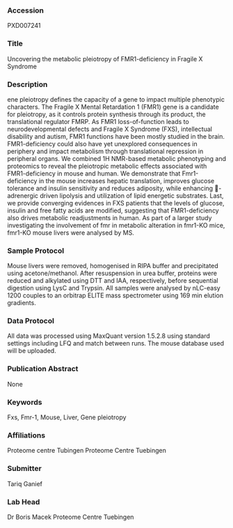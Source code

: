 ### Accession
PXD007241

### Title
Uncovering the metabolic pleiotropy of FMR1-deficiency in Fragile X Syndrome

### Description
ene pleiotropy defines the capacity of a gene to impact multiple phenotypic characters. The Fragile X Mental Retardation 1 (FMR1) gene is a candidate for pleiotropy, as it controls protein synthesis through its product, the translational regulator FMRP. As FMR1 loss-of-function leads to neurodevelopmental defects and Fragile X Syndrome (FXS), intellectual disability and autism, FMR1 functions have been mostly studied in the brain. FMR1-deficiency could also have yet unexplored consequences in periphery and impact metabolism through translational repression in peripheral organs. We combined 1H NMR-based metabolic phenotyping and proteomics to reveal the pleiotropic metabolic effects associated with FMR1-deficiency in mouse and human. We demonstrate that Fmr1-deficiency in the mouse increases hepatic translation, improves glucose tolerance and insulin sensitivity and reduces adiposity, while enhancing -adrenergic driven lipolysis and utilization of lipid energetic substrates. Last, we provide converging evidences in FXS patients that the levels of glucose, insulin and free fatty acids are modified, suggesting that FMR1-deficiency also drives metabolic readjustments in human. As part of a larger study investigating the involvement of fmr in metabolic alteration in fmr1-KO mice, fmr1-KO mouse livers were analysed by MS.

### Sample Protocol
Mouse livers were removed, homogenised in RIPA buffer and precipitated using acetone/methanol. After resuspension in urea buffer, proteins were reduced and alkylated using DTT and IAA, respectively, before sequential digestion using LysC and Trypsin.  All samples were analysed by nLC-easy 1200 couples to an orbitrap ELITE mass spectrometer using 169 min elution gradients.

### Data Protocol
All data was processed using MaxQuant version 1.5.2.8 using standard settings including LFQ and match between runs. The mouse database used will be uploaded.

### Publication Abstract
None

### Keywords
Fxs, Fmr-1, Mouse, Liver, Gene pleiotropy

### Affiliations
Proteome centre Tubingen
Proteome Centre Tuebingen

### Submitter
Tariq Ganief

### Lab Head
Dr Boris Macek
Proteome Centre Tuebingen


